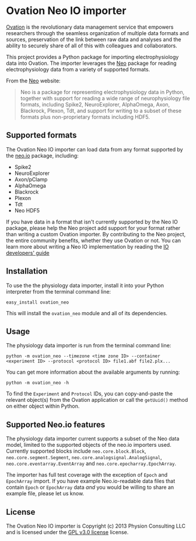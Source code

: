 # Ovation Neo IO importer

[Ovation](http://ovation.io "ovation.io") is the revolutionary data management service that empowers researchers through the seamless organization of multiple data formats and sources, preservation of the link between raw data and analyses and the ability to securely share of all of this with colleagues and collaborators.

This project provides a Python package for importing electrophysiology data into Ovation. The importer leverages the [Neo](http://neuralensemble.org/neo/ "Neo") package for reading electrophysiology data from a variety of supported formats.

From the [Neo](http://neuralensemble.org/neo/ "Neo") website:

> Neo is a package for representing electrophysiology data in Python, together with support for reading a wide range of neurophysiology file formats, including Spike2, NeuroExplorer, AlphaOmega, Axon, Blackrock, Plexon, Tdt, and support for writing to a subset of these formats plus non-proprietary formats including HDF5.


## Supported formats
The Ovation Neo IO importer can load data from any format supported by the  [neo.io](http://neo.readthedocs.org/en/0.2.1/io.html#module-neo.io) package, including:

* Spike2
* NeuroExplorer
* Axon/pClamp
* AlphaOmega
* Blackrock
* Plexon
* Tdt
* Neo HDF5

If you have data in a format that isn't currently supported by the Neo IO package, please help the Neo project add support for your format rather than writing a custom Ovation importer. By contributing to the Neo project, the entire community benefits, whether they use Ovation or not. You can learn more about writing a Neo IO implementation by reading the [IO developers' guide](http://neo.readthedocs.org/en/0.2.1/io_developers_guide.html "Neo IO developers guide")

## Installation

To use the the physiology data importer, install it into your Python interpreter from the terminal command line:

	easy_install ovation_neo

This will install the `ovation_neo` module and all of its dependencies.

## Usage

The physiology data importer is run from the terminal command line:

	python -m ovation_neo --timezone <time zone ID> --container <experiment ID> --protocol <protocol ID> file1.abf file2.plx...

You can get more information about the available arguments by running:

	python -m ovation_neo -h

To find the `Experiment` and `Protocol` IDs, you can copy-and-paste the relevant object(s) from the Ovation application or call the `getUuid()` method on either object within Python.

## Supported Neo.io features

The physiology data importer current supports a subset of the Neo data model, limited to the supported objects of the neo.io
importers used. Currently supported blocks include `neo.core.block.Block`, `neo.core.segment.Segment`, `neo.core.analogsignal.AnalogSignal`,
`neo.core.eventarray.EventArray` and `neo.core.epocharray.EpochArray`.

 The importer has full test coverage with the exception of `Epoch` and `EpochArray` import. If you have example Neo.io-readable
 data files that contain `Epoch` or `EpochArray` data _and_ you would be willing to share an example file, please let us know.


## License

The Ovation Neo IO importer is Copyright (c) 2013 Physion Consulting LLC and is licensed under the [GPL v3.0 license](http://www.gnu.org/licenses/gpl.html "GPLv3") license.
